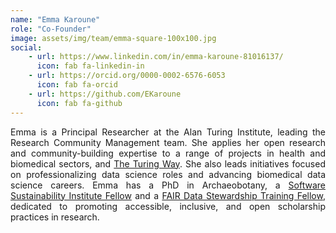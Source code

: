 ```yaml
---
name: "Emma Karoune"
role: "Co-Founder"
image: assets/img/team/emma-square-100x100.jpg
social:
    - url: https://www.linkedin.com/in/emma-karoune-81016137/
      icon: fab fa-linkedin-in
    - url: https://orcid.org/0000-0002-6576-6053
      icon: fab fa-orcid
    - url: https://github.com/EKaroune
      icon: fab fa-github
---
```

<div style="text-align: justify">Emma is a Principal Researcher at the Alan Turing Institute, leading the Research Community Management team. She applies her open research and community-building expertise to a range of projects in health and biomedical sectors, and <a href="https://book.the-turing-way.org">The Turing Way</a>. She also leads initiatives focused on professionalizing data science roles and advancing biomedical data science careers. Emma has a PhD in Archaeobotany, a <a href="https://www.software.ac.uk/programmes/fellowship-programme">Software Sustainability Institute Fellow</a> and a <a href="https://www.oecd.org/en/publications/access-to-public-research-data-toolkit_a12e8998-en/elixir-uk-fair-data-stewardship-training-fellowship_7012c51b-en.html">FAIR Data Stewardship Training Fellow</a>, dedicated to promoting accessible, inclusive, and open scholarship practices in research.</div>







